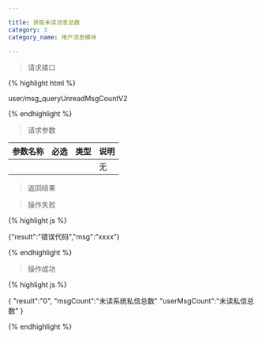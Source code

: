 ```yaml
---

title: 获取未读消息总数
category: 3
category_name: 用户消息模块

---
```


> 请求接口

{% highlight html %}

user/msg_queryUnreadMsgCountV2

{% endhighlight %}

> 请求参数

|参数名称			|必选		|类型		|说明									
|-------------------|:---------:|:---------:|--------------------------------------------
|					|			|			|无	

> 返回结果

> 操作失败

{% highlight js %}

{"result":"错误代码","msg":"xxxx"}

{% endhighlight %}

> 操作成功

{% highlight js %}

{
	"result":"0", 
	"msgCount":"未读系统私信总数"
	"userMsgCount":"未读私信总数"
}

{% endhighlight %}
